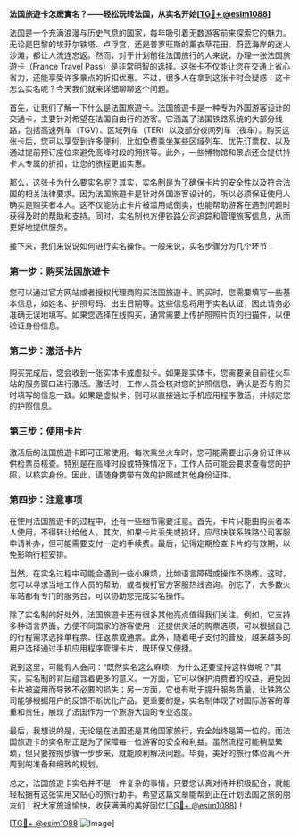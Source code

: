 **法国旅遊卡怎麽實名？——轻松玩转法国，从实名开始[[TG💪+ @esim1088](https://t.me/s/esim1088)]**

法国是一个充满浪漫与历史气息的国家，每年吸引着无数游客前来探索它的魅力。无论是巴黎的埃菲尔铁塔、卢浮宫，还是普罗旺斯的薰衣草花田、蔚蓝海岸的迷人沙滩，都让人流连忘返。然而，对于计划前往法国旅行的人来说，办理一张法国旅遊卡（France Travel Pass）是非常明智的选择。这张卡不仅能让您在交通上省心省力，还能享受许多景点的折扣优惠。不过，很多人在拿到这张卡时会疑惑：这卡怎么实名呢？今天我们就来详细聊聊这个问题。

首先，让我们了解一下什么是法国旅遊卡。法国旅遊卡是一种专为外国游客设计的交通卡，主要针对希望在法国自由行的游客。它涵盖了法国铁路系统的大部分线路，包括高速列车（TGV）、区域列车（TER）以及部分夜间列车（夜车）。购买这张卡后，您可以享受到许多便利，比如免费乘坐某些区域列车、优先订票权、以及通过提前预订座位来避免高峰时段的拥挤等。此外，一些博物馆和景点还会提供持卡人专属的折扣，让您的旅程更加实惠。

那么，这张卡为什么要实名呢？其实，实名制是为了确保卡片的安全性以及符合法国的相关法律要求。因为法国旅遊卡是针对外国游客设计的，所以必须保证使用人确实是购买者本人。这不仅能防止卡片被滥用或倒卖，也能帮助游客在遇到问题时获得及时的帮助和支持。同时，实名制也方便铁路公司追踪和管理旅客信息，从而更好地提供服务。

接下来，我们来说说如何进行实名操作。一般来说，实名步骤分为几个环节：

### **第一步：购买法国旅遊卡**
您可以通过官方网站或者授权代理商购买法国旅遊卡。购买时，您需要填写一些基本信息，如姓名、护照号码、出生日期等。这些信息将用于实名认证，因此请务必准确无误地填写。如果您选择在线购买，通常需要上传护照照片页的扫描件，以便验证身份信息。

### **第二步：激活卡片**
购买完成后，您会收到一张实体卡或虚拟卡。如果是实体卡，您需要亲自前往火车站的服务窗口进行激活。激活时，工作人员会核对您的护照信息，确认是否与购买时填写的信息一致。如果是虚拟卡，则可以直接通过手机应用程序激活，并绑定您的护照信息。

### **第三步：使用卡片**
激活后的法国旅遊卡即可正常使用。每次乘坐火车时，您可能需要出示身份证件以供检票员核查。特别是在高峰时段或特殊情况下，工作人员可能会要求查看您的护照，以核实身份。因此，请随身携带有效的护照或其他身份证件。

### **第四步：注意事项**
在使用法国旅遊卡的过程中，还有一些细节需要注意。首先，卡片只能由购买者本人使用，不得转让给他人。其次，如果卡片丢失或损坏，应尽快联系铁路公司客服申请补办，但可能需要支付一定的手续费。最后，记得定期检查卡片的有效期，以免影响行程安排。

当然，在实名过程中可能会遇到一些小麻烦，比如语言障碍或操作不熟练。这时，您可以寻求当地工作人员的帮助，或者拨打官方客服热线咨询。别忘了，大多数火车站都有专门的服务台，可以协助您完成实名操作。

除了实名制的好处外，法国旅遊卡还有很多其他亮点值得我们关注。例如，它支持多种语言界面，方便不同国家的游客使用；还提供灵活的购票选项，可以根据自己的行程需求选择单程票、往返票或通票。此外，随着电子支付的普及，越来越多的用户选择通过手机应用程序管理卡片，既环保又便捷。

说到这里，可能有人会问：“既然实名这么麻烦，为什么还要坚持这样做呢？”其实，实名制的背后蕴含着更多的意义。一方面，它可以保护消费者的权益，避免因卡片被盗用而导致不必要的损失；另一方面，它也有助于提升服务质量，让铁路公司能够根据用户的反馈不断优化产品。更重要的是，实名制体现了对国际游客的尊重和责任，展现了法国作为一个旅游大国的专业态度。

最后，我想说的是，无论是在法国还是其他国家旅行，安全始终是第一位的。而法国旅遊卡的实名制正是为了保障每一位游客的安全和利益。虽然流程可能稍显繁琐，但只要按照步骤一步步来，就能顺利解决问题。毕竟，美好的旅行体验离不开周到的准备和细致的规划。

总之，法国旅遊卡实名并不是一件复杂的事情，只要您认真对待并积极配合，就能轻松拥有这张实用又贴心的旅行助手。希望这篇文章能帮到正在计划法国之旅的朋友们！祝大家旅途愉快，收获满满的美好回忆[[TG💪+ @esim1088](https://t.me/s/esim1088)]！

[[TG💪+ @esim1088](https://t.me/s/esim1088) ![Image](https://i.postimg.cc/4NQfJmqS/Snipaste-2025-05-13-00-14-12.png)]